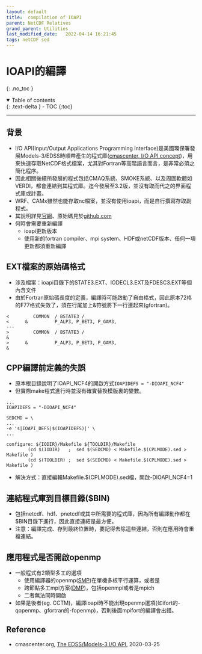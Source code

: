 ```yaml
---
layout: default
title:  compilation of IOAPI
parent: NetCDF Relatives
grand_parent: Utilities
last_modified_date:   2022-04-14 16:21:45
tags: netCDF sed
---
```

# IOAPI的編譯
{: .no_toc }

<details open markdown="block">
  <summary>
    Table of contents
  </summary>
  {: .text-delta }
- TOC
{:toc}
</details>

---
## 背景
- I/O API(Input/Output Applications Programming Interface)是美國環保署發展Models-3/EDSS時順帶產生的程式庫([cmascenter, I/O API concept](https://www.cmascenter.org/ioapi/))，用來快速存取NetCDF格式檔案，尤其對Fortran等高階語言而言，是非常必須之簡化程序。
- 因此相關後續所發展的程式包括CMAQ系統、SMOKE系統、以及周圍軟體如VERDI，都會連結到其程式庫。迄今發展至3.2版，並沒有取而代之的界面程式庫或計畫。
- WRF、CAMx雖然也能存取nc檔案，並沒有使用ioapi，而是自行撰寫存取副程式。
- 其說明詳見[官網](https://www.cmascenter.org/ioapi/documentation/all_versions/html/index.html)、原始碼見於[github.com](https://github.com/cjcoats/ioapi-3.2)
- 何時會需要重新編譯
  - ioapi更新版本
  - 使用新的fortran compiler、mpi system、HDF或netCDF版本、任何一項更新都須重新編譯

## EXT檔案的原始碼格式
- 涉及檔案：ioapi目錄下的STATE3.EXT、IODECL3.EXT及FDESC3.EXT等個內含文件
- 由於Fortran原始碼長度的定義，編譯時可能啟動了自由格式，因此原本72格的F77格式失效了，須在行尾加上&符號將下一行連起來(gfortran)。
```
<         COMMON  / BSTATE3 /
<      &          P_ALP3, P_BET3, P_GAM3,
---
>         COMMON  / BSTATE3 /                                             &
>      &          P_ALP3, P_BET3, P_GAM3,                                 &
```

## CPP編譯前定義的失誤
- 原本根目錄說明了IOAPI_NCF4的開啟方式`IOAPIDEFS = "-DIOAPI_NCF4"`
- 但實際make程式進行時並沒有確實替換模版裏的變數。
```
...
IOAPIDEFS = "-DIOAPI_NCF4"

SEDCMD = \
...
-e 's|IOAPI_DEFS|$(IOAPIDEFS)|' \
...

configure: ${IODIR}/Makefile ${TOOLDIR}/Makefile
        (cd $(IODIR)   ;  sed $(SEDCMD) < Makefile.$(CPLMODE).sed > Makefile )
        (cd $(TOOLDIR) ;  sed $(SEDCMD) < Makefile.$(CPLMODE).sed > Makefile )
```
- 解決方式：直接編輯Makefile.$(CPLMODE).sed檔，開啟-DIOAPI_NCF4=1

## 連結程式庫到目標目錄($BIN)
- 包括netcdf、hdf、pnetcdf或其中所需要的程式庫，因為所有編譯動作都在$BIN目錄下進行，因此直接連結是最方便。
- 注意：編譯完成、存到最終位置時，要記得去除這些連結，否則在應用時會重複連結。

## 應用程式是否開啟openmp
- 一般程式有2類型多工的選項
  - 使用編譯器的openmp([SMP](https://zh.wikipedia.org/wiki/对称多处理))在單機多核平行運算，或者是
  - 跨節點多工mpi方案([DMP](https://en.wikipedia.org/wiki/Distributed_memory))，包括openmpi或者是mpich
  - 二者無法同時開啟
- 如果是後者(eg. CCTM)，編譯ioapi時不能出現openmp選項(如ifort的-qopenmp、gfortran的-fopenmp)，否則後面mpifort的編譯會出錯。

## Reference
- cmascenter.org, [The EDSS/Models-3 I/O API](https://www.cmascenter.org/ioapi/documentation/all_versions/html/index.html), 2020-03-25

